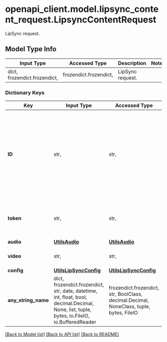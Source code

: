 # openapi_client.model.lipsync_content_request.LipsyncContentRequest

LipSync request. 

## Model Type Info
Input Type | Accessed Type | Description | Notes
------------ | ------------- | ------------- | -------------
dict, frozendict.frozendict,  | frozendict.frozendict,  | LipSync request.  | 

### Dictionary Keys
Key | Input Type | Accessed Type | Description | Notes
------------ | ------------- | ------------- | ------------- | -------------
**ID** | str,  | str,  | The identifier of the message. Used for tracking. Random UUID4 if not specified. Don&#x27;t use if you don&#x27;t need it specifically | [optional] 
**token** | str,  | str,  | The token for query. make sure you have correct permissions | [optional] 
**audio** | [**UtilsAudio**](UtilsAudio.md) | [**UtilsAudio**](UtilsAudio.md) |  | [optional] 
**video** | str,  | str,  | Video to use, WAV format. | [optional] 
**config** | [**UtilsLipSyncConfig**](UtilsLipSyncConfig.md) | [**UtilsLipSyncConfig**](UtilsLipSyncConfig.md) |  | [optional] 
**any_string_name** | dict, frozendict.frozendict, str, date, datetime, int, float, bool, decimal.Decimal, None, list, tuple, bytes, io.FileIO, io.BufferedReader | frozendict.frozendict, str, BoolClass, decimal.Decimal, NoneClass, tuple, bytes, FileIO | any string name can be used but the value must be the correct type | [optional]

[[Back to Model list]](../../README.md#documentation-for-models) [[Back to API list]](../../README.md#documentation-for-api-endpoints) [[Back to README]](../../README.md)

